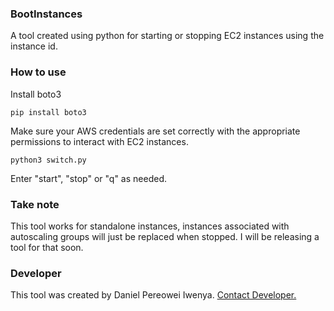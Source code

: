 ### BootInstances
A tool created using python for starting or stopping EC2 instances using the instance id. 

### How to use

Install boto3
```
pip install boto3
```
Make sure your AWS credentials are set correctly with the appropriate permissions to interact with EC2 instances.

```
python3 switch.py
```
Enter "start", "stop" or "q" as needed.

### Take note

This tool works for standalone instances, instances associated with autoscaling groups will just be replaced when stopped. I will be releasing a tool for that soon.

### Developer
This tool was created by Daniel Pereowei Iwenya. <a href="mailto:iwenyadaniel@icloud.com">Contact Developer.</a>
